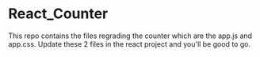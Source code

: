 # React_Counter

This repo contains the files regrading the counter which are the app.js and app.css. Update these 2 files in the react project and you'll be good to go.
